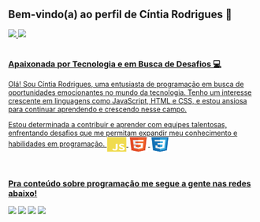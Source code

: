 ## Bem-vindo(a) ao perfil de Cíntia Rodrigues 🚀

 <div>
   <a href="https://github.com/cinrodrigues7">
   <img height="180em" src="https://github-readme-stats.vercel.app/api?username=cinrodrigues7&show_icons=true&theme=tokyonight&include_all_commits=true&count_private=true"/>
   <img height="180em" src="https://github-readme-stats.vercel.app/api/top-langs/?username=cinrodrigues7&layout=compact&langs_count=6&theme=tokyonight"/>
</div>
    
<div style="display: inline_block"><br>
  
 
### Apaixonada por Tecnologia e em Busca de Desafios 💻

Olá! Sou Cíntia Rodrigues, uma entusiasta de programação em busca de oportunidades emocionantes no mundo da tecnologia. Tenho um interesse crescente em linguagens como JavaScript, HTML e CSS, e estou ansiosa para continuar aprendendo e crescendo nesse campo.

Estou determinada a contribuir e aprender com equipes talentosas, enfrentando desafios que me permitam expandir meu conhecimento e habilidades em programação.
  <img align="center" alt="Js" height="30" width="40" src="https://raw.githubusercontent.com/devicons/devicon/master/icons/javascript/javascript-plain.svg">
  <img align="center" alt="HTML" height="30" width="40" src="https://raw.githubusercontent.com/devicons/devicon/master/icons/html5/html5-original.svg">
  <img align="center" alt="CSS" height="30" width="40" src="https://raw.githubusercontent.com/devicons/devicon/master/icons/css3/css3-original.svg">
</div>


<br>
 
### Pra conteúdo sobre programação me segue a gente nas redes abaixo!
 
<div> 
  <a href="https://instagram.com/cinrodrigues7" target="_blank"><img src="https://img.shields.io/badge/-Instagram-%23E4405F?style=for-the-badge&logo=instagram&logoColor=white" target="_blank"></a>
 <a href="https://discord.gg/5DVhGKVf4h" target="_blank"><img src="https://img.shields.io/badge/Discord-7289DA?style=for-the-badge&logo=discord&logoColor=white" target="_blank"></a> 
  <a href = "mailto:cintiarodriguesrds777@gmail.com.com"><img src="https://img.shields.io/badge/-Gmail-%23333?style=for-the-badge&logo=gmail&logoColor=white" target="_blank"></a>
  <a href="https://www.linkedin.com/in/c%C3%ADntia-rodrigues-1b72121aa" target="_blank"><img src="https://img.shields.io/badge/-LinkedIn-%230077B5?style=for-the-badge&logo=linkedin&logoColor=white" target="_blank"></a>
</div>
